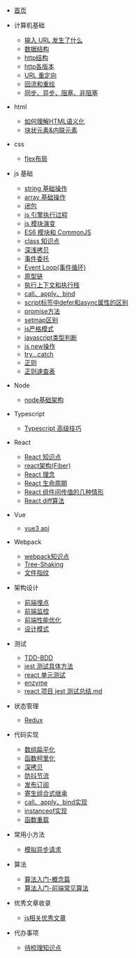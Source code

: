 <!-- docs/_sidebar.md -->

- [首页](/)

- 计算机基础

  - [输入 URL 发生了什么](pages/Base/输入URL发生了什么.md)
  - [数据结构](pages/Base/数据结构.md)
  - [http结构](pages/Base/http结构.md)
  - [http各版本](pages/Base/http各版本.md)
  - [URL 重定向](pages/Base/URL重定向.md)
  - [回流和重绘](pages/Base/回流和重绘.md)
  - [同步、异步、阻塞、非阻塞](pages/Base/同步、异步、阻塞、非阻塞.md)
  
- html
  - [如何理解HTML语义化](pages/Html/如何理解HTML语义化.md)
  - [块状元素&内联元素](pages/Html/块状元素&内联元素.md)
  
- css 
  - [flex布局](pages/Css/flex布局.md)

- js 基础

  - [string 基础操作](pages/Js/string基础操作.md)
  - [array 基础操作](pages/Js/array_基础操作.md)
  - [闭包](pages/Js/闭包.md)
  - [js 引擎执行过程](pages/Js/js引擎的执行过程.md)
  - [js 模块演变](pages/Js/js-模块演变.md)
  - [ES6 模块和 CommonJS](pages/Js/ES6模块和CommonJS.md)
  - [class 知识点](pages/Js/class知识点.md)
  - [深浅拷贝](pages/Js/深浅拷贝.md)
  - [事件委托](pages/Js/事件委托.md)
  - [Event Loop(事件循环)](<pages/Js/Event_Loop(事件循环).md>)
  - [原型链](pages/Js/原型链.md)
  - [执行上下文和执行栈](pages/Js/执行上下文和执行栈.md)
  - [call、apply、bind](pages/Js/call、apply、bind.md)
  - [script标签中defer和async属性的区别](pages/Js/script标签中defer和async属性的区别.md)
  - [promise方法](pages/Js/promise方法.md)
  - [setmap区别](pages/Js/setmap区别.md)
  - [js严格模式](pages/Js/js严格模式.md)
  - [javascript类型判断](pages/Js/javascript类型判断.md)
  - [js new操作](pages/Js/js-new操作.md)
  - [try...catch](pages/Js/try...catch.md)
  - [正则](pages/Js/正则.md)
  - [正则速查表](pages/Js/正则速查表.md)
  
- Node
  - [node基础架构](pages/Node/node基础架构.md)

- Typescript

  - [Typescript 高级技巧](pages/Typescript/Typescript高级技巧.md)

- React

  - [React 知识点](pages/React/React知识点.md)
  - [react架构(Fiber)](pages/React/react架构(Fiber).md)
  - [React 理念](pages/React/React理念.md)
  - [React 生命周期](pages/React/React生命周期.md)
  - [React 组件间传值的几种情形](pages/React/React组件间传值的几种情形.md)
  - [React diff算法](pages/React/reactdiff算法.md)

- Vue
  - [vue3 api](pages/Vue/vue3_api.md)

- Webpack

  - [webpack知识点](pages/Webpack/webpack知识点.md)
  - [Tree-Shaking](pages/Webpack/Tree-Shaking.md)
  - [文件指纹](pages/Webpack/文件指纹.md)
  
- 架构设计
  - [前端埋点](pages/Architecture/前端埋点.md)
  - [前端监控](pages/Architecture/前端监控.md)
  - [前端性能优化](pages/Architecture/前端性能优化.md)
  - [设计模式](pages/Architecture/设计模式.md)

- 测试

  - [TDD-BDD](pages/Test/TDD-BDD.md)
  - [jest 测试具体方法](pages/Test/jest测试具体方法.md)
  - [react 单元测试](pages/Test/react单元测试.md)
  - [enzyme](pages/Test/enzyme.md)
  - [react 项目 jest 测试总结.md](pages/Test/react项目jest测试总结.md)

- 状态管理

  - [Redux](pages/State/Redux.md)

- 代码实现
  - [数组扁平化](pages/Code/数组扁平化.md)
  - [函数柯里化](pages/Code/函数柯里化.md)
  - [深拷贝](pages/Code/深拷贝.md)
  - [防抖节流](pages/Code/防抖节流.md)
  - [发布订阅](pages/Code/发布订阅.md)
  - [寄生组合式继承](pages/Code/寄生组合式继承.md)
  - [call、apply、bind实现](pages/Code/call、apply、bind实现.md)
  - [instanceof实现](pages/Code/instanceof实现.md)
  - [函数重载](pages/Code/函数重载.md)
  
- 常用小方法
  - [模拟异步请求](pages/Method/模拟异步请求.md)

- 算法
  - [算法入门-概念篇](pages/Algorithm/算法入门-概念篇.md)
  - [算法入门-前端常见算法](pages/Algorithm/前端常见算法.md)

- 优秀文章收录
  - [js相关优秀文章](pages/Article/js相关.md)
- 代办事项
  - [待梳理知识点](pages/Incomplete/待梳理知识点.md)